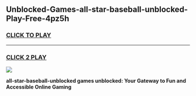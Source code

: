 
## Unblocked-Games-all-star-baseball-unblocked-Play-Free-4pz5h
<h3>
<a href="https://premium76.site?title=all-star-baseball-unblocked&ref=12A">CLICK TO PLAY</a></h3>
<hr>

<h3>
<a href="https://premium76.site?title=all-star-baseball-unblocked&ref=12A">CLICK 2 PLAY</a>
  
</h3>

<a href="https://premium76.site?title=all-star-baseball-unblocked&ref=12A"><img src="https://clearcache.store/games.png"></a>


**all-star-baseball-unblocked games unblocked: Your Gateway to Fun and Accessible Online Gaming**
